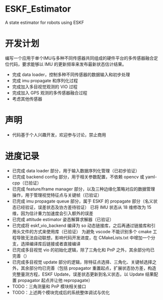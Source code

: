 # ESKF_Estimator
A state estimator for robots using ESKF

# 开发计划
编写一个应用于单个IMU与多种不同传感器共同组成的硬件平台的多传感器融合定位代码，要求能够以 IMU 的更新频率来发布最新状态估计结果。
+ 完成 data loader，控制多种不同传感器的数据输入和初步处理
+ 完成 imu propagate 和序列化过程
+ 完成加入多目视觉观测的 VIO 过程
+ 完成加入 GPS 观测的多传感器融合过程
+ 考虑其他传感器

# 声明
+ 代码基于个人兴趣开发，欢迎参与讨论，禁止商用

# 进度记录
+ 已完成 data loader 部分，用于输入数据序列化管理（已初步验证）
+ 已完成 backend config 部分，用于相关参数配置，不依赖 opencv 或 yaml-cpp（已验证）
+ 已完成 feature/frame manager 部分，以及三种边缘化策略对应的数据管理操作，用于管理视觉特征点与关键帧（已验证）
+ 已完成 imu propagate queue 部分，属于 ESKF 的 propagate 部分（名义状态已经验证，误差状态及协方差待验证）
已将 IMU 状态从 18 维修改为 15 维，因为估计重力加速度会引入额外的误差
+ 已完成 attitude estimator 姿态解算求解器（已验证）
+ 已完成将 eskf_vio_backend 编译为 so 动态链接库，之后再通过链接库和引用头文件的方式来使用库（已验证）
为避免 vscode 不能识别多个 cmake 工程导致无法自动联想，影响代码开发进度，在 CMakeLists.txt 中增加一个分支，选择编译库后链接或者直接编译
+ 已完成多目视觉 vio 的初始化逻辑，除了三角化和 PnP 之外，其余部分均已完善（）
+ 已完成多目视觉 update 部分的逻辑，除特征点选择、三角化、关键帧选择之外，其余部分均已完善（包括 propagator 重置起点，扩展状态协方差，构造完整量测方程，ESKF Update，误差状态更新到名义状态，以 Update 结果配置 propagator 起点并让他 repropagate）
+ TODO：三角测量和 PnP 模块相关接口
+ TODO：上述两个模块完成后的系统整体调试与优化
